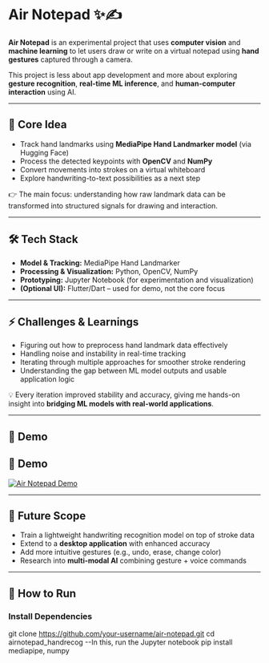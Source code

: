 # Air Notepad ✨✍️  

**Air Notepad** is an experimental project that uses **computer vision** and **machine learning** to let users draw or write on a virtual notepad using **hand gestures** captured through a camera.  

This project is less about app development and more about exploring **gesture recognition**, **real-time ML inference**, and **human-computer interaction** using AI.  

---

## 🧠 Core Idea  

- Track hand landmarks using **MediaPipe Hand Landmarker model** (via Hugging Face)  
- Process the detected keypoints with **OpenCV** and **NumPy**  
- Convert movements into strokes on a virtual whiteboard  
- Explore handwriting-to-text possibilities as a next step  

👉 The main focus: understanding how raw landmark data can be transformed into structured signals for drawing and interaction.  

---

## 🛠️ Tech Stack  

- **Model & Tracking:** MediaPipe Hand Landmarker  
- **Processing & Visualization:** Python, OpenCV, NumPy  
- **Prototyping:** Jupyter Notebook (for experimentation and visualization)  
- **(Optional UI):** Flutter/Dart – used for demo, not the core focus  

---

## ⚡ Challenges & Learnings  

- Figuring out how to preprocess hand landmark data effectively  
- Handling noise and instability in real-time tracking  
- Iterating through multiple approaches for smoother stroke rendering  
- Understanding the gap between ML model outputs and usable application logic  

💡 Every iteration improved stability and accuracy, giving me hands-on insight into **bridging ML models with real-world applications**.  

---

## 🎥 Demo  

## 🎥 Demo

[![Air Notepad Demo](https://img.youtube.com/vi/gqodEz9KfkU/0.jpg)](https://youtu.be/gqodEz9KfkU)

---

## 🔮 Future Scope  

- Train a lightweight handwriting recognition model on top of stroke data  
- Extend to a **desktop application** with enhanced accuracy  
- Add more intuitive gestures (e.g., undo, erase, change color)  
- Research into **multi-modal AI** combining gesture + voice commands  

---

## 📌 How to Run  

### Install Dependencies  
git clone https://github.com/your-username/air-notepad.git
cd airnotepad_handrecog
--In this, run the Jupyter notebook
pip install mediapipe, numpy



